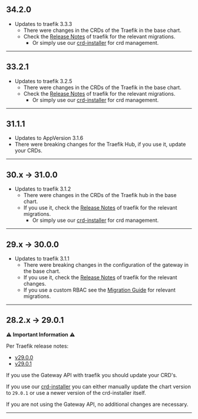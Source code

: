## 34.2.0

- Updates to traefik 3.3.3
  - There were changes in the CRDs of the Traefik in the base chart. 
  - Check the [Release Notes](https://github.com/traefik/traefik-helm-chart/releases/tag/v34.2.0) of traefik for the relevant migrations.
    - Or simply use our [crd-installer](https://github.com/iits-consulting/terraform-opentelekomcloud-project-factory/tree/master/modules/crd_installer) for crd management.
---
## 33.2.1

- Updates to traefik 3.2.5
  - There were changes in the CRDs of the Traefik in the base chart. 
  - Check the [Release Notes](https://github.com/traefik/traefik-helm-chart/releases/tag/v33.2.1) of traefik for the relevant migrations.
    - Or simply use our [crd-installer](https://github.com/iits-consulting/terraform-opentelekomcloud-project-factory/tree/master/modules/crd_installer) for crd management.

---
## 31.1.1

- Updates to AppVersion 3.1.6
- There were breaking changes for the Traefik Hub, if you use it, update your CRDs.

---
## 30.x -> 31.0.0

- Updates to traefik 3.1.2
  - There were changes in the CRDs of the Traefik hub in the base chart. 
  - If you use it, check the [Release Notes](https://github.com/traefik/traefik-helm-chart/releases/tag/v31.0.0) of traefik for the relevant migrations.
    - Or simply use our [crd-installer](https://github.com/iits-consulting/terraform-opentelekomcloud-project-factory/tree/master/modules/crd_installer) for crd management.

---
## 29.x -> 30.0.0

- Updates to traefik 3.1.1
  - There were breaking changes in the configuration of the gateway in the base chart. 
  - If you use it, check the [Release Notes](https://github.com/traefik/traefik-helm-chart/releases/tag/v30.0.0) of traefik for the relevant changes.
  - If you use a custom RBAC see the [Migration Guide](https://doc.traefik.io/traefik/v3.1/migration/v3/#v30-to-v31) for relevant migrations.

***

## 28.2.x -> 29.0.1

⚠️ **Important Information** ⚠️

Per Traefik release notes:
 - [v29.0.0](https://github.com/traefik/traefik-helm-chart/releases/tag/v29.0.0)
 - [v29.0.1](https://github.com/traefik/traefik-helm-chart/releases/tag/v29.0.1)

If you use the Gateway API with traefik you should update your CRD's. 

If you use our [crd-installer](https://github.com/iits-consulting/terraform-opentelekomcloud-project-factory/tree/master/modules/crd_installer) 
you can either manually update the chart version to `29.0.1` or use a newer version of the crd-installer itself.

If you are not using the Gateway API, no additional changes are necessary.

***